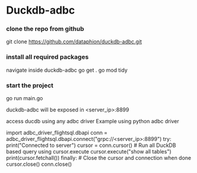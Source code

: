 # Duckdb-adbc

### clone the repo from github
git clone https://github.com/dataphion/duckdb-adbc.git

### install all required packages
navigate inside duckdb-adbc
go get .
go mod tidy


### start the project 
go run main.go

duckdb-adbc will be exposed in <server_ip>:8899

access ducdb using any adbc driver 
Example using python adbc driver

import adbc_driver_flightsql.dbapi
conn = adbc_driver_flightsql.dbapi.connect("grpc://<server_ip>:8899")
try:
    print("Connected to server")
    cursor = conn.cursor()
    # Run all DuckDB based query using cursor.execute
    cursor.execute("show all tables")
    print(cursor.fetchall())
finally:
    # Close the cursor and connection when done
    cursor.close()
    conn.close()


